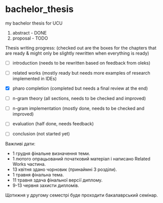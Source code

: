 # bachelor_thesis
my bachelor thesis for UCU

1. abstract - DONE
2. proposal - TODO

Thesis writing progress:
(checked out are the boxes for the chapters that are ready & might only be slightly rewritten when everything is ready)

- [ ] introduction (needs to be rewritten based on feedback from oleks)
- [ ] related works (mostly ready but needs more examples of research implemented in IDEs)
- [x] pharo completion (completed but needs a final review at the end)
- [ ] n-gram theory (all sections, needs to be checked and improved)
- [ ] n-gram implementation (mostly done, needs to be checked and improved)
- [ ] evaluation (half done, needs feedback)
- [ ] conclusion (not started yet)


Важливі дати:

- 1 грудня фінальне визначення теми.
- 1 лютого опрацьований початковий матеріал і написано Related Works частина.
- 13 квітня здано чорновик (принаймні 3 розділи).
- 1 травня фінальна тема.
- 11 травня здача фінальної версії диплому.
- 9-13 червня захисти дипломів.

Щотижня у другому семестрі буде проходити бакалаврський семінар.
